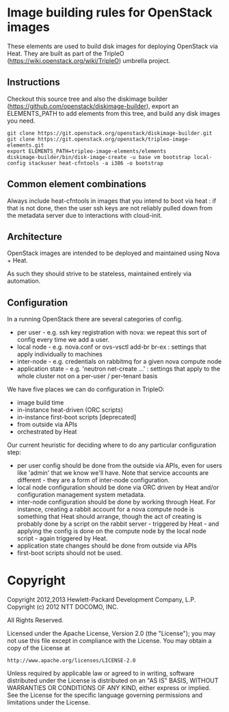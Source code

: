 Image building rules for OpenStack images
=========================================

These elements are used to build disk images for deploying OpenStack via Heat.
They are built as part of the TripleO (https://wiki.openstack.org/wiki/TripleO)
umbrella project.

Instructions
------------

Checkout this source tree and also the diskimage builder
(https://github.com/openstack/diskimage-builder), export an ELEMENTS\_PATH
to add elements from this tree, and build any disk images you need.

	git clone https://git.openstack.org/openstack/diskimage-builder.git
	git clone https://git.openstack.org/openstack/tripleo-image-elements.git
	export ELEMENTS_PATH=tripleo-image-elements/elements
	diskimage-builder/bin/disk-image-create -u base vm bootstrap local-config stackuser heat-cfntools -a i386 -o bootstrap

Common element combinations
---------------------------

Always include heat-cfntools in images that you intend to boot via heat : if
that is not done, then the user ssh keys are not reliably pulled down from the
metadata server due to interactions with cloud-init.

Architecture
------------

OpenStack images are intended to be deployed and maintained using Nova + Heat.

As such they should strive to be stateless, maintained entirely via automation.

Configuration
-------------

In a running OpenStack there are several categories of config.

 - per user - e.g. ssh key registration with nova: we repeat this sort
   of config every time we add a user.
 - local node - e.g. nova.conf or ovs-vsctl add-br br-ex : settings that
   apply individually to machines
 - inter-node - e.g. credentials on rabbitmq for a given nova compute node
 - application state - e.g. 'neutron net-create ...' : settings that
   apply to the whole cluster not on a per-user / per-tenant basis

We have five places we can do configuration in TripleO:
 - image build time
 - in-instance heat-driven (ORC scripts)
 - in-instance first-boot scripts [deprecated]
 - from outside via APIs
 - orchestrated by Heat

Our current heuristic for deciding where to do any particular configuration
step:
 - per user config should be done from the outside via APIs, even for
   users like 'admin' that we know we'll have. Note that service accounts
   are different - they are a form of inter-node configuration.
 - local node configuration should be done via ORC driven by Heat and/or
   configuration management system metadata.
 - inter-node configuration should be done by working through Heat. For
   instance, creating a rabbit account for a nova compute node is something
   that Heat should arrange, though the act of creating is probably done by a
   script on the rabbit server - triggered by Heat - and applying the config is
   done on the compute node by the local node script - again triggered by Heat.
 - application state changes should be done from outside via APIs
 - first-boot scripts should not be used.


Copyright
=========

Copyright 2012,2013 Hewlett-Packard Development Company, L.P.
Copyright (c) 2012 NTT DOCOMO, INC. 

All Rights Reserved.

Licensed under the Apache License, Version 2.0 (the "License"); you may
not use this file except in compliance with the License. You may obtain
a copy of the License at

    http://www.apache.org/licenses/LICENSE-2.0

Unless required by applicable law or agreed to in writing, software
distributed under the License is distributed on an "AS IS" BASIS, WITHOUT
WARRANTIES OR CONDITIONS OF ANY KIND, either express or implied. See the
License for the specific language governing permissions and limitations
under the License.
